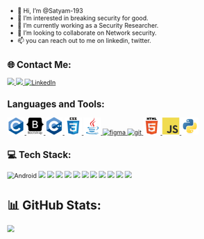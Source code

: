 - 👋 Hi, I’m @Satyam-193
- 👀 I’m interested in breaking security for good.
- 🌱 I’m currently working as a Security Researcher.
- 💞️ I’m looking to collaborate on Network security.
- 📫 you can reach out to me on linkedin, twitter.

## 🌐 Contact Me:
<a href=" https://twitter.com/satyam_72">
<img src="https://img.shields.io/badge/Twitter-1DA1F2?style=for-the-badge&logo=twitter&logoColor=white"/> </a>  <a href="https://www.hackerrank.com/Satyampathak7291 "> <img src="https://img.shields.io/badge/-Hackerrank-2EC866?style=for-the-badge&logo=HackerRank&logoColor=white"/> </a>  <a href="https://www.linkedin.com/in/satyam-pathak-a482481bb/"><img alt="LinkedIn" src="https://img.shields.io/badge/linkedin-%230077B5.svg?style=for-the-badge&logo=linkedin&logoColor=white"/></a>

## Languages and Tools:

<p align="left">
  <a href="https://www.cprogramming.com/" target="_blank" rel="noreferrer"> 
  <img src="https://raw.githubusercontent.com/devicons/devicon/master/icons/c/c-original.svg" alt="c" width="40" height="40"/> 
  </a>  
 
  <a href="https://getbootstrap.com" target="_blank"> 
  <img src="https://raw.githubusercontent.com/devicons/devicon/master/icons/bootstrap/bootstrap-plain-wordmark.svg" alt="bootstrap" width="40" height="40"/> 
  </a> 
  <a href="https://www.w3schools.com/cpp/" target="_blank"> 
  <img src="https://raw.githubusercontent.com/devicons/devicon/master/icons/cplusplus/cplusplus-original.svg" alt="cplusplus" width="40" height="40"/> 
  </a> 
  <a href="https://www.w3schools.com/css/" target="_blank"> 
  <img src="https://raw.githubusercontent.com/devicons/devicon/master/icons/css3/css3-original-wordmark.svg" alt="css3" width="40" height="40"/> 
  </a> 
  <a href="https://www.java.com" target="_blank" rel="noreferrer"> 
  <img src="https://raw.githubusercontent.com/devicons/devicon/master/icons/java/java-original.svg" alt="java" width="40" height="40"/> </a><a href="https://www.figma.com/" target="_blank"> 
  <img src="https://www.vectorlogo.zone/logos/figma/figma-icon.svg" alt="figma" width="40" height="40"/> 
  </a> 
  <a href="https://git-scm.com/" target="_blank"> 
  <img src="https://www.vectorlogo.zone/logos/git-scm/git-scm-icon.svg" alt="git" width="40" height="40"/> 
  </a> 
  <a href="https://www.w3.org/html/" target="_blank"> 
  <img src="https://raw.githubusercontent.com/devicons/devicon/master/icons/html5/html5-original-wordmark.svg" alt="html5" width="40" height="40"/> 
  </a> 
  <a href="https://developer.mozilla.org/en-US/docs/Web/JavaScript" target="_blank"> 
  <img src="https://raw.githubusercontent.com/devicons/devicon/master/icons/javascript/javascript-original.svg" alt="javascript" width="40" height="40"/> 
  </a> 
  <a href="https://www.python.org" target="_blank"> 
  <img src="https://raw.githubusercontent.com/devicons/devicon/master/icons/python/python-original.svg" alt="python" width="40" height="40"/> 
  </a>
  </p>

## 💻 Tech Stack:

 
  <img src="https://img.shields.io/badge/Android_Studio-3DDC84?style=for-the-badge&logo=android-studio&logoColor=white" alt="Android"/>   <img src="https://img.shields.io/badge/Node.js-339933?style=for-the-badge&logo=nodedotjs&logoColor=white"/>  <img src="https://img.shields.io/badge/MySQL-005C84?style=for-the-badge&logo=mysql&logoColor=white"/>  <img src="https://img.shields.io/badge/MongoDB-4EA94B?style=for-the-badge&logo=mongodb&logoColor=white"/>  <img src="https://img.shields.io/badge/Numpy-777BB4?style=for-the-badge&logo=numpy&logoColor=white"/>  <img src="https://img.shields.io/badge/Pandas-2C2D72?style=for-the-badge&logo=pandas&logoColor=white"/>  <img src="https://img.shields.io/badge/Tor_Browser-7D4698?style=for-the-badge&logo=Tor-Browser&logoColor=white"/>  <img src="https://img.shields.io/badge/VirtualBox-21416b?style=for-the-badge&logo=VirtualBox&logoColor=white"/>  <img src="https://img.shields.io/badge/powershell-5391FE?style=for-the-badge&logo=powershell&logoColor=white"/>  <img src="https://img.shields.io/badge/VMware-231f20?style=for-the-badge&logo=VMware&logoColor=white"/>  <img src="https://img.shields.io/badge/Tails%20-56347C?&style=for-the-badge&logo=tails&logoColor=white"/>  <img src="https://img.shields.io/badge/Kali_Linux-557C94?style=for-the-badge&logo=kali-linux&logoColor=white"/>  
  
   
# 📊 GitHub Stats:

![](https://github-readme-stats.vercel.app/api?username=Satyam-193&theme=dark&hide_border=false&include_all_commits=false&count_private=false)<br/>
